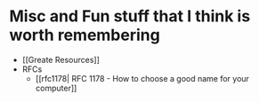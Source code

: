 # Misc and Fun stuff that I think is worth remembering

- [[Greate Resources]]
- RFCs
	- [[rfc1178| RFC 1178 - How to choose a good name for your computer]]